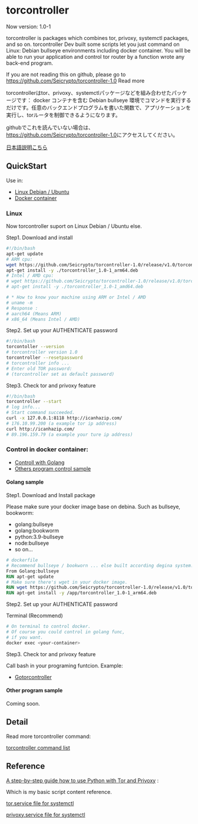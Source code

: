 # torcontroller

Now version: 1.0-1

torcontroller is packages which combines tor, privoxy, systemctl packages, and so on. torcontroller Dev built some scripts let you just command on Linux: Debian bullseye environments including docker container. You will be able to run your application and control tor router by a function wrote any back-end program.

If you are not reading this on github, please go to <https://github.com/Seicrypto/torcontroller-1.0>
Read more

torcontrollerはtor、privoxy、systemctlパッケージなどを組み合わせたパッケージです： docker コンテナを含む Debian bullseye 環境でコマンドを実行するだけです。任意のバックエンドプログラムを書いた関数で、アプリケーションを実行し、torルータを制御できるようになります。

githubでこれを読んでいない場合は、<https://github.com/Seicrypto/torcontroller-1.0>にアクセスしてください。

[日本語説明こちら](./READMEJP.md)

## QuickStart

Use in:
* [Linux Debian / Ubuntu](#linux)
* [Docker container](#control-in-docker-container)

### Linux

Now torcontroller suport on Linux Debian / Ubuntu else.

Step1. Download and install

```bash
#!/bin/bash
apt-get update
# ARM cpu:
wget https://github.com/Seicrypto/torcontroller-1.0/release/v1.0/torcontroller_1.0-1_arm64.deb
apt-get install -y ./torcontroller_1.0-1_arm64.deb
# Intel / AMD cpu:
# wget https://github.com/Seicrypto/torcontroller-1.0/release/v1.0/torcontroller_1.0-1_amd64.deb
# apt-get install -y ./torcontroller_1.0-1_amd64.deb

# * How to know your machine using ARM or Intel / AMD
# uname -m
# Response :
# aarch64 (Means ARM)
# x86_64 (Means Intel / AMD)
```

Step2. Set up your AUTHENTICATE password

```bash
#!/bin/bash
torcontoller --version
# torcontroller version 1.0
torcontroller --resetpassword
# torcontroller info ...
# Enter old TOR password:
# (torcontroller set as default password)
```

Step3. Check tor and privoxy feature

```bash
#!/bin/bash
torcontroller --start
# log info...
# Start command succeeded.
curl -x 127.0.0.1:8118 http://icanhazip.com/
# 176.10.99.200 (a example tor ip address)
curl http://icanhazip.com/
# 89.196.159.79 (a example your ture ip address)
```

### Control in docker container:

* [Controll with Golang](#golang-sample)
* [Others program control sample](#other-program-sample)

#### Golang sample

Step1. Download and Install package

Please make sure your docker image base on debina.
Such as bullseye, bookworm:

* golang:bullseye
* golang:bookworm
* python:3.9-bullseye
* node:bullseye
* so on...

```dockerfile
# dockerfile
# Recommend bullseye / bookworn ... else built according degina system.
From Golang:bullseye
RUN apt-get update
# Make sure there's wget in your docker image.
RUN wget https://github.com/Seicrypto/torcontroller-1.0/release/v1.0/torcontroller_1.0-1_arm64.deb
RUN apt-get install -y /app/torcontroller_1.0-1_arm64.deb
```

Step2. Set up your AUTHENTICATE password

Terminal (Recommend)

```bash
# On terminal to control docker.
# Of course you could control in golang func,
# if you want.
docker exec <your-container>

```

Step3. Check tor and privoxy feature

Call bash in your programing funtcion.
Example:
* [Gotorcontroller]()

#### Other program sample

Coming soon.

## Detail

Read more torcontroller command:

[torcontroller command list](./docs/commandList.md)

## Reference

[A step-by-step guide how to use Python with Tor and Privoxy](https://gist.github.com/DusanMadar/8d11026b7ce0bce6a67f7dd87b999f6b) :

Which is my basic script content reference.

[tor.service file for systemctl](https://gist.github.com/gtank/f6a8f99c70f682cd8d4acd6a4a9ee696)

[privoxy.service file for systemctl](https://alt.os.linux.mageia.narkive.com/D2i3xOYQ/privoxy-service-file-for-systemd)